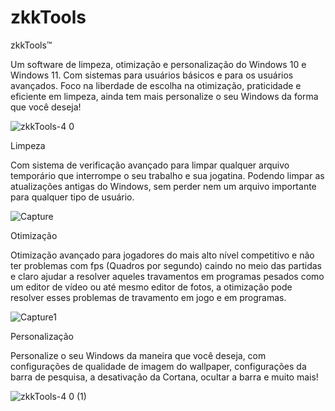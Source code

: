 # zkkTools

zkkTools™

Um software de limpeza, otimização e personalização do Windows 10 e Windows 11. Com sistemas para usuários básicos e para os usuários avançados. Foco na liberdade de escolha na otimização, praticidade e eficiente em limpeza, ainda tem mais personalize o seu Windows da forma que você deseja!

![zkkTools-4 0](https://github.com/zbnfps/zkkTools/assets/134665532/aa3275f7-1c13-49f9-84a4-507802de2946)

Limpeza

Com sistema de verificação avançado para limpar qualquer arquivo temporário que interrompe o seu trabalho e sua jogatina. Podendo limpar as atualizações antigas do Windows, sem perder nem um arquivo importante para qualquer tipo de usuário.

![Capture](https://github.com/zbnfps/zkkTools/assets/134665532/dd56d6d6-8e73-45a6-882b-c7028237a327)

Otimização

Otimização avançado para jogadores do mais alto nível competitivo e não ter problemas com fps (Quadros por segundo) caindo no meio das partidas e claro ajudar a resolver aqueles travamentos em programas pesados como um editor de vídeo ou até mesmo editor de fotos, a otimização pode resolver esses problemas de travamento em jogo e em programas.

![Capture1](https://github.com/zbnfps/zkkTools/assets/134665532/1ba5c7fc-6a9e-4510-926d-a3fe33dd1715)

Personalização

Personalize o seu Windows da maneira que você deseja, com configurações de qualidade de imagem do wallpaper, configurações da barra de pesquisa, a desativação da Cortana, ocultar a barra e muito mais!

![zkkTools-4 0 (1)](https://github.com/zbnfps/zkkTools/assets/134665532/2d0e8b12-5980-480f-b818-b021829bb7d6)

